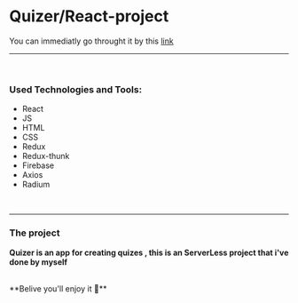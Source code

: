 # Quizer/React-project

You can immediatly go throught it by this [link][link]

<hr/>
<br/>

### Used Technologies and Tools:

-   React
-   JS
-   HTML
-   CSS
-   Redux
-   Redux-thunk
-   Firebase
-   Axios
-   Radium

<br/>
<hr/>

### The project

**Quizer is an app for creating quizes , this is an ServerLess project that i've done by myself**

<br/>
**Belive you'll enjoy it 🙂**

[link]: https://react-quiz-9edfe.firebaseapp.com/
